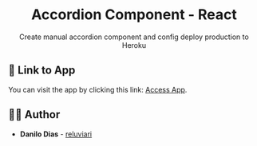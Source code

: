 # 

<h1 align="center">
  <strong>Accordion Component - React</strong>
</h1> 

<p align="center">
  Create manual accordion component and config deploy production to Heroku
</p> 

## 📌 Link to App
You can visit the app by clicking this link: [Access App](https://reluviaris-accordion.herokuapp.com/).

## 🙋‍♂️ Author

* **Danilo Dias** - [reluviari](https://github.com/reluviari)


